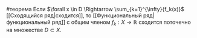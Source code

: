 #теорема 
Если $\forall x \in D \Rightarrow \sum_{k=1}^{\infty}{f_k(x)}$ [[Сходящийся ряд|сходится]], то [[Функциональный ряд|функциональный ряд]] с общим членом $f_k: X \to \mathbb{R}$ сходится поточечно на множестве $D \subset X$.